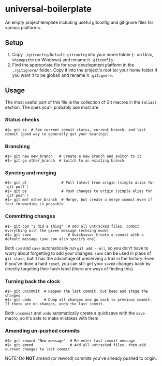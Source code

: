 # universal-boilerplate
An empty project template including useful gitconfig and gitignore files for various platforms.

## Setup

1. Copy `./gitconfig/Default.gitconfig` into your home folder (`~` on Unix, `%homepath%` on Windows) and rename it `.gitconfig`. 
2. Find the appropriate file for your development platform in the `./gitignore/` folder. Copy it into the project's root (or your 
   home folder if you want it to be global) and rename it `.gitignore`.

## Usage

The most useful part of this file is the collection of Git macros in the `[alias]` section. The ones you'll probably use most are:

### Status checks

    #$> git ss  # See current commit status, current branch, and last commit (good way to generally get your bearings)
    
### Branching

    #$> git new new_branch   # Create a new branch and switch to it
    #$> git go other_branch  # Switch to an existing branch
    
### Syncing and merging

    #$> git pl                # Pull latest from origin (simple alias for `git pull`)
    #$> git ps                # Push changes to origin (simple alias for `git push`)
    #$> git mnf other_branch  # Merge, but create a merge commit even if fast-forwarding is possible
    
### Committing changes

    #$> git com "I did a thing"  # Add all untracked files, commit everything with the given message (echoing mode)
    #$> git save                 # Quicksave: Create a commit with a default message (you can also specify one)
                                    
Both `com` and `save` automatically run `git add --all`, so you don't have to worry about forgetting to add your changes. `save` can be used 
in place of `git stash`, but it has the advantage of preserving a trail in the history. Even if you've done a hard `reset`, you can still get 
your `saved` changes back by directly targeting their hash label (there are ways of finding this).
    
### Turning back the clock

    #$> git uncommit  # Reopen the last commit, but keep and stage the changes
    #$> git undo      # Dump all changes and go back to previous commit. If there are no changes, undo the last commit.
    
Both `uncommit` and `undo` automatically create a quicksave with the `save` macro, so it's safe to make mistakes with them.

### Amending un-pushed commits

    #$> git reword "New message"  # Re-enter last commit message
    #$> git amend                 # Add all untracked files, then add current changes to last commit
    
NOTE: Do **NOT** amend (or reword) commits you've already pushed to origin.